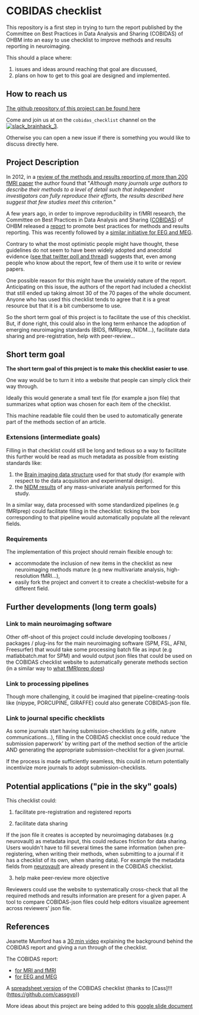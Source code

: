 # COBIDAS checklist

This repository is a first step in trying to turn the report published by the Committee on Best Practices in Data Analysis and Sharing (COBIDAS) of OHBM into an easy to use checklist to improve methods and results reporting in neuroimaging.

This should a place where:
1. issues and ideas around reaching that goal are discussed,
2. plans on how to get to this goal are designed and implemented.


## How to reach us

[The github repository of this project can be found here](https://github.com/Remi-Gau/COBIDAS_chckls)

Come and join us at on the `cobidas_checklist` channel on the [![slack_brainhack_3](https://user-images.githubusercontent.com/6297454/47951457-5b37b780-df61-11e8-9d77-7b5a4c7af875.png)](https://brainhack-slack-invite.herokuapp.com/).

Otherwise you can open a new issue if there is something you would like to discuss directly here.


## Project Description

In 2012, in a [review of the methods and results reporting of more than 200 fMRI paper](https://www.ncbi.nlm.nih.gov/pubmed/22796459) the author found that "_Although many journals urge authors to describe their methods to a level of detail such that independent investigators can fully reproduce their efforts, the results described here suggest that few studies meet this criterion._"

A few years ago, in order to improve reproducibility in f/MRI research, the Committee on Best Practices in Data Analysis and Sharing ([COBIDAS](https://www.humanbrainmapping.org/i4a/pages/index.cfm?pageid=3728)) of OHBM released a [report](https://www.biorxiv.org/content/10.1101/054262v2) to promote best practices for methods and results reporting. This was recently followed by a [similar initiative for EEG and MEG](https://osf.io/a8dhx/).

Contrary to what the most optimistic people might have thought, these guidelines do not seem to have been widely adopted and anecdotal evidence ([see that twitter poll and thread](https://treeverse.app/view/Xf3jfvIZ)) suggests that, even among people who know about the report, few of them use it to write or review papers.

One possible reason for this might have the unwieldy nature of the report. Anticipating on this issue, the authors of the report had included a checklist that still ended up taking almost 30 of the 70 pages of the whole document. Anyone who has used this checklist tends to agree that it is a great resource but that it is a bit cumbersome to use.

So the short term goal of this project is to facilitate the use of this checklist. But, if done right, this could also in the long term enhance the adoption of emerging neuroimaging standards (BIDS, fMRIprep, NIDM...), facilitate data sharing and pre-registration, help with peer-review...


## Short term goal

**The short term goal of this project is to make this checklist easier to use**.

One way would be to turn it into a website that people can simply click their way through.

Ideally this would generate a small text file (for example a json file) that summarizes what option was chosen for each item of the checklist.

This machine readable file could then be used to automatically generate part of the methods section of an article.

### Extensions (intermediate goals)

Filling in that checklist could still be long and tedious so a way to facilitate this further would be read as much metadata as possible from existing standards like:
1. the [Brain imaging data structure](http://bids.neuroimaging.io/)  used for that study (for example with respect to the data acquisition and experimental design).
2. the [NIDM results](http://nidm.nidash.org/specs/nidm-results_130.html) of any mass-univariate analysis performed for this study.

In a similar way, data processed with some standardized pipelines (e.g fMRIprep) could facilitate filling in the checklist: ticking the box corresponding to that pipeline would automatically populate all the relevant fields.

### Requirements

The implementation of this project should remain flexible enough to:
- accommodate the inclusion of new items in the checklist as new neuroimaging methods mature (e.g new multivariate analysis, high-resolution fMRI...),
- easily fork the project and convert it to create a checklist-website for a different field.


## Further developments (long term goals)

### Link to main neuroimaging software

Other off-shoot of this project could include developing toolboxes / packages / plug-ins for the main neuroimaging software (SPM, FSL, AFNI, Freesurfer) that would take some processing batch file as input (e.g matlabbatch.mat for SPM) and would output json files that could be used on the COBIDAS checklist website to automatically generate methods section (in a similar way to [what fMRIprep does](https://fmriprep.readthedocs.io/en/stable/citing.html))

### Link to processing pipelines

Though more challenging, it could be imagined that pipeline-creating-tools like (nipype, PORCUPINE, GIRAFFE) could also generate COBIDAS-json file.

### Link to journal specific checklists
As some journals start having submission-checklists (e.g elife, nature communications...), filling in the COBIDAS checklist once could reduce 'the submission paperwork' by writing part of the method section of the article AND generating the appropriate submission-checklist for a given journal.

If the process is made sufficiently seamless, this could in return potentially incentivize more journals to adopt submission-checklists.


## Potential applications ("pie in the sky" goals)

This checklist could:

1. facilitate pre-registration and registered reports

2. facilitate data sharing

If the json file it creates is accepted by neuroimaging databases (e.g neurovault) as metadata input, this could reduces friction for data sharing. Users wouldn't have to fill several times the same information (when pre-registering, when writing their methods, when submitting to a journal if it has a checklist of its own, when sharing data). For example the metadata fields from [neurovault](https://github.com/NeuroVault/NeuroVault/blob/master/scripts/metadata_neurovault.csv) are already present in the COBIDAS checklist.

3. help make peer-review more objective

Reviewers could use the website to systematically cross-check that all the required methods and results information are present for a given paper. A tool to compare COBIDAS-json files could help editors visualize agreement across reviewers' json file.


## References

Jeanette Mumford has a [30 min video](https://www.youtube.com/watch?v=bsM4KowO5Vc&t=175s) explaining the background behind the COBIDAS report and giving a run through of the checklist.

The COBIDAS report:
- [for MRI and fMRI](https://www.biorxiv.org/content/10.1101/054262v2)
- [for EEG and MEG](https://osf.io/a8dhx/)

A [spreadsheet version](https://osf.io/qkb9t/) of the COBIDAS checklist (thanks to [Cass]!!!(https://github.com/cassgvp))

More ideas about this project are being added to this [google slide document](https://docs.google.com/presentation/d/17VOSLJQq6NpkCOFPR4iyEJngamugIqAfNBru0ohJbMo/edit?usp=sharing)
